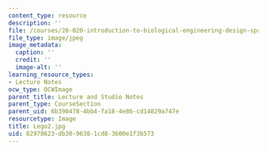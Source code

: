 ```yaml
---
content_type: resource
description: ''
file: /courses/20-020-introduction-to-biological-engineering-design-spring-2009/82978623db3096381cd83600e1f3b573_Lego2.jpg
file_type: image/jpeg
image_metadata:
  caption: ''
  credit: ''
  image-alt: ''
learning_resource_types:
- Lecture Notes
ocw_type: OCWImage
parent_title: Lecture and Studio Notes
parent_type: CourseSection
parent_uid: 6b390478-4bb4-fa18-4e86-cd14829a747e
resourcetype: Image
title: Lego2.jpg
uid: 82978623-db30-9638-1cd8-3600e1f3b573
---
```

